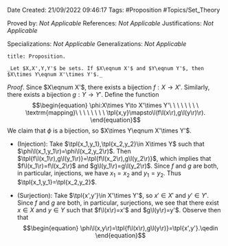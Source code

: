 <div class="topSpace"></div>

Date Created: 21/09/2022 09:46:17
Tags: #Proposition #Topics/Set_Theory

Proved by: _Not Applicable_
References: _Not Applicable_
Justifications: _Not Applicable_

Specializations: _Not Applicable_
Generalizations: _Not Applicable_

``` ad-Proposition
title: Proposition.

_Let $X,X',Y,Y'$ be sets. If $X\eqnum X'$ and $Y\eqnum Y'$, then $X\times Y\eqnum X'\times Y'$._

```

_Proof_. Since $X\eqnum X'$, there exists a bijection $f:X\to X'$. Similarly, there exists a bijection $g:Y\to Y'$. Define the function
$$\begin{equation}
    \phi:X\times Y\to X'\times Y'\ \ \ \ \ \ \ \ \textrm{mapping}\ \ \ \ \ \ \ \ \tpl{x,y}\mapsto\l(f\l(x\r),g\l(y\r)\r).
\end{equation}$$
We claim that $\phi$ is a bijection, so $X\times Y\eqnum X'\times Y'$.
* (Injection): Take $\tpl{x_1,y_1},\tpl{x_2,y_2}\in X\times Y$ such that $\phi\l(x_1,y_1\r)=\phi\l(x_2,y_2\r)$. Then $\tpl{f\l(x_1\r),g\l(y_1\r)}=\tpl{f\l(x_2\r),g\l(y_2\r)}$, which implies that $f\l(x_1\r)=f\l(x_2\r)$ and $g\l(y_1\r)=g\l(y_2\r)$. Since $f$ and $g$ are both, in particular, injections, we have $x_1=x_2$ and $y_1=y_2$. Thus $\tpl{x_1,y_1}=\tpl{x_2,y_2}$.

* (Surjection): Take $\tpl{x',y'}\in X'\times Y'$, so $x'\in X'$ and $y'\in Y'$. Since $f$ and $g$ are both, in particular, surjections, we see that there exist $x\in X$ and $y\in Y$ such that $f\l(x\r)=x'$ and $g\l(y\r)=y'$. Observe then that
$$\begin{equation}
    \phi\l(x,y\r)=\tpl{f\l(x\r),g\l(y\r)}=\tpl{x',y'}.\qedin
\end{equation}$$
